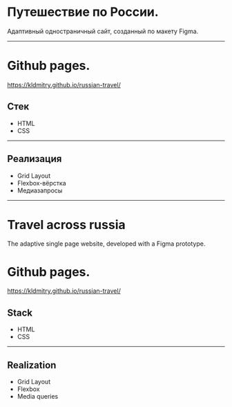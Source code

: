 # Путешествие по России.

Адаптивный одностраничный сайт, созданный по макету Figma.

---

# Github pages.

 https://kldmitry.github.io/russian-travel/

## Стек

- HTML
- CSS

---
## Реализация

- Grid Layout
- Flexbox-вёрстка
- Медиазапросы

---
# Travel across russia

The adaptive single page website, developed with a Figma prototype.

# Github pages.

 https://kldmitry.github.io/russian-travel/

## Stack

- HTML
- CSS

---

## Realization

- Grid Layout
- Flexbox
- Media queries
